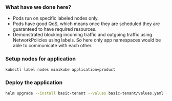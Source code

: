 ### What have we done here?

- Pods run on specific labeled nodes only.
- Pods have good QoS, which means once they are scheduled they are guaranteed to have required resources.
- Demonstrated blocking incoming traffic and outgoing traffic using NetworkPolicies using labels. So here only app namespaces would be able to communicate with each other.

### Setup nodes for application

```bash
kubectl label nodes minikube application=product
```

### Deploy the application

```bash
helm upgrade --install basic-tenant --values basic-tenant/values.yaml --debug basic-tenant
```
